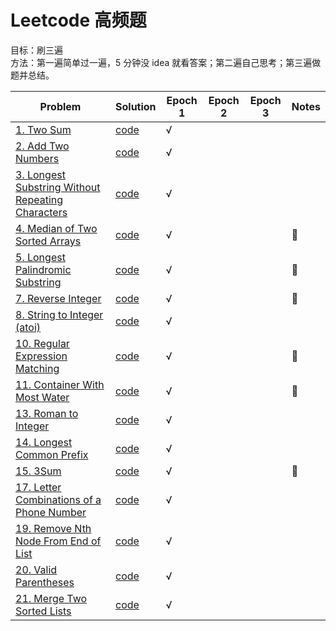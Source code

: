 # Leetcode 高频题

目标：刷三遍  
方法：第一遍简单过一遍，5 分钟没 idea 就看答案；第二遍自己思考；第三遍做题并总结。

| Problem                                                                                                                            | Solution                            | Epoch 1 | Epoch 2 | Epoch 3 | Notes |
| ---------------------------------------------------------------------------------------------------------------------------------- | ----------------------------------- | ------- | ------- | ------- | ----- |
| [1. Two Sum](https://leetcode.com/problems/two-sum/)                                                                               | [code](twoSum.py)                   | √       |
| [2. Add Two Numbers](https://leetcode.com/problems/add-two-numbers/)                                                               | [code](addTwoNumbers.py)            | √       |
| [3. Longest Substring Without Repeating Characters](https://leetcode.com/problems/longest-substring-without-repeating-characters/) | [code](lengthOfLongestSubstring.py) | √       |
| [4. Median of Two Sorted Arrays](https://leetcode.com/problems/median-of-two-sorted-arrays/)                                       | [code](findMedianSortedArrays.py)   | √       |         |         | 🌟    |
| [5. Longest Palindromic Substring](https://leetcode.com/problems/longest-palindromic-substring/)                                   | [code](longestPalindrome.py)        | √       |         |         | 🌟    |
| [7. Reverse Integer](https://leetcode.com/problems/reverse-integer/)                                                               | [code](reverse.py)                  | √       |         |         | 🌟    |
| [8. String to Integer (atoi)](https://leetcode.com/problems/string-to-integer-atoi/)                                               | [code](myAtoi.py)                   | √       |
| [10. Regular Expression Matching](https://leetcode.com/problems/regular-expression-matching/)                                      | [code](isMatch.py)                  | √       |         |         | 🌟    |
| [11. Container With Most Water](https://leetcode.com/problems/container-with-most-water/)                                          | [code](maxArea.py)                  | √       |         |         | 🌟    |
| [13. Roman to Integer](https://leetcode.com/problems/roman-to-integer/)                                                            | [code](romanToInt.py)               | √       |         |         |       |
| [14. Longest Common Prefix](https://leetcode.com/problems/longest-common-prefix/)                                                  | [code](longestCommonPrefix.py)      | √       |         |         |       |
| [15. 3Sum](https://leetcode.com/problems/3sum/)                                                                                    | [code](threeSum.py)                 | √       |         |         | 🌟    |
| [17. Letter Combinations of a Phone Number](https://leetcode.com/problems/letter-combinations-of-a-phone-number/) | [code](letterCombinations.py) | √       |         |         |     |
| [19. Remove Nth Node From End of List](https://leetcode.com/problems/remove-nth-node-from-end-of-list/) | [code](removeNthFromEnd.py) | √       |         |         |     |
| [20. Valid Parentheses](https://leetcode.com/problems/valid-parentheses/) | [code](isValid.py) | √       |         |         |     |
| [21. Merge Two Sorted Lists](https://leetcode.com/problems/merge-two-sorted-lists/) | [code](mergeTwoLists.py) | √       |         |         |     |